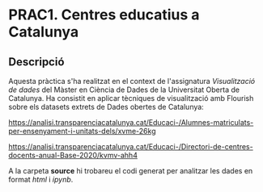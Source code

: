 # PRAC1. Centres educatius a Catalunya

## Descripció
Aquesta pràctica s'ha realitzat en el context de l'assignatura *Visualització de dades* del Màster en Ciència de Dades de la Universitat Oberta de Catalunya. Ha consistit en aplicar tècniques de visualització amb Flourish sobre els datasets  extrets de Dades obertes de Catalunya:

https://analisi.transparenciacatalunya.cat/Educaci-/Alumnes-matriculats-per-ensenyament-i-unitats-dels/xvme-26kg

https://analisi.transparenciacatalunya.cat/Educaci-/Directori-de-centres-docents-anual-Base-2020/kvmv-ahh4

A la carpeta **source** hi trobareu el codi generat per analitzar les dades en format *html* i *ipynb*.




